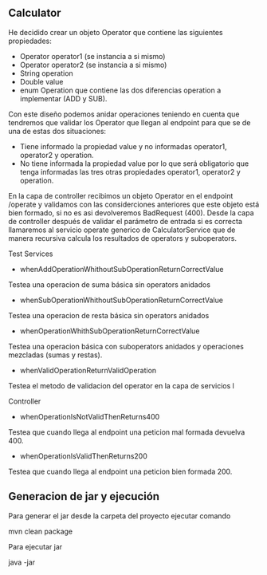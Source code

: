 Calculator
--------------------


He decidido crear un objeto Operator que contiene las siguientes propiedades:

* Operator operator1 (se instancia a si mismo)
* Operator operator2 (se instancia a si mismo)
* String operation 
* Double value
* enum Operation que contiene las dos diferencias operation a implementar (ADD y SUB).

Con este diseño podemos anidar operaciones teniendo en cuenta que tendremos que validar los Operator que llegan al endpoint para que se de una de estas dos situaciones:

* Tiene informado la propiedad value y no informadas operator1, operator2 y operation.
* No tiene informada la propiedad value por lo que será obligatorio que tenga informadas las tres otras propiedades operator1, operator2 y operation.

En la capa de controller recibimos un objeto Operator en el endpoint /operate y validamos con las considerciones anteriores que este objeto está bien formado, si no es asi devolveremos BadRequest (400).
Desde la capa de controller después de validar el parámetro de entrada si es correcta llamaremos al servicio operate generico de CalculatorService que de manera recursiva calcula los resultados de operators y suboperators.

Test Services

* whenAddOperationWhithoutSubOperationReturnCorrectValue

Testea una operacion de suma básica sin operators anidados

* whenSubOperationWhithoutSubOperationReturnCorrectValue

Testea una operacion de resta básica sin operators anidados

* whenOperationWhithSubOperationReturnCorrectValue

Testea una operacion básica con suboperators anidados y operaciones mezcladas (sumas y restas).

* whenValidOperationReturnValidOperation

Testea el metodo de validacion del operator en la capa de servicios
l

Controller

* whenOperationIsNotValidThenReturns400

Testea que cuando llega al endpoint una peticion mal formada devuelva 400. 

* whenOperationIsValidThenReturns200

Testea que cuando llega al endpoint una peticion bien formada 200. 


Generacion de jar y ejecución
--------------------

Para generar el jar desde la carpeta del proyecto ejecutar comando

mvn clean package

Para ejecutar jar

java -jar 





